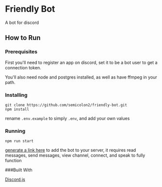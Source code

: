 # Friendly Bot

A bot for discord

## How to Run

### Prerequisites

First you'll need to register an app on discord, set it to be a bot user to get a connection token.

You'll also need node and postgres installed, as well as have ffmpeg in your path.

### Installing

```
git clone https://github.com/semicolon2/friendly-bot.git
npm install
```

rename `.env.example` to simply `.env`, and add your own values

### Running

```
npm run start
```

[generate a link here](https://discordapi.com/permissions.html) to add the bot to your server, it requires read messages, send messages, view channel, connect, and speak to fully function

###Built With

[Discord.js](https://discord.js.org/)